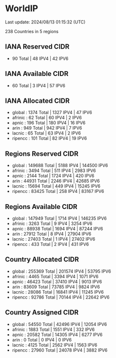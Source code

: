 # WorldIP

Last update: 2024/08/13 01:15:32 (UTC)

238 Countries in 5 regions

## IANA Reserved CIDR

- 90 Total | 48 IPV4 | 42 IPV6

## IANA Available CIDR

- 60 Total | 3 IPV4 | 57 IPV6

## IANA Allocated CIDR

- global : 1374 Total | 1327 IPV4 | 47 IPV6
- afrinic : 62 Total | 60 IPV4 | 2 IPV6
- apnic : 196 Total | 180 IPV4 | 16 IPV6
- arin : 949 Total | 942 IPV4 | 7 IPV6
- lacnic : 65 Total | 63 IPV4 | 2 IPV6
- ripencc : 101 Total | 82 IPV4 | 19 IPV6

## Regions Reserved CIDR

- global : 149688 Total | 5188 IPV4 | 144500 IPV6
- afrinic : 3494 Total | 511 IPV4 | 2983 IPV6
- apnic : 2144 Total | 1724 IPV4 | 420 IPV6
- arin : 44931 Total | 2246 IPV4 | 42685 IPV6
- lacnic : 15694 Total | 449 IPV4 | 15245 IPV6
- ripencc : 83425 Total | 258 IPV4 | 83167 IPV6

## Regions Available CIDR

- global : 147949 Total | 1714 IPV4 | 146235 IPV6
- afrinic : 3263 Total | 9 IPV4 | 3254 IPV6
- apnic : 88938 Total | 1694 IPV4 | 87244 IPV6
- arin : 27912 Total | 8 IPV4 | 27904 IPV6
- lacnic : 27403 Total | 1 IPV4 | 27402 IPV6
- ripencc : 433 Total | 2 IPV4 | 431 IPV6

## Country Allocated CIDR

- global : 255369 Total | 201574 IPV4 | 53795 IPV6
- afrinic : 4465 Total | 3394 IPV4 | 1071 IPV6
- apnic : 46423 Total | 37410 IPV4 | 9013 IPV6
- arin : 83609 Total | 73785 IPV4 | 9824 IPV6
- lacnic : 28086 Total | 16841 IPV4 | 11245 IPV6
- ripencc : 92786 Total | 70144 IPV4 | 22642 IPV6

## Country Assigned CIDR

- global : 54550 Total | 42496 IPV4 | 12054 IPV6
- afrinic : 1883 Total | 1551 IPV4 | 332 IPV6
- apnic : 20582 Total | 14305 IPV4 | 6277 IPV6
- arin : 0 Total | 0 IPV4 | 0 IPV6
- lacnic : 4125 Total | 2562 IPV4 | 1563 IPV6
- ripencc : 27960 Total | 24078 IPV4 | 3882 IPV6
